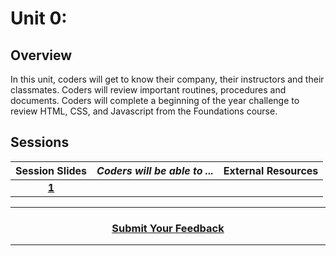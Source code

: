 # Unit 0:

## Overview
In this unit, coders will get to know their company, their instructors and their classmates. Coders will review important routines, procedures and documents. Coders will complete a beginning of the year challenge to review HTML, CSS, and Javascript from the Foundations course.

## Sessions 
|Session Slides|*Coders will be able to ...*|External Resources|
|:-------:|-------|:-------:|
|[**1**](https://docs.google.com/presentation/d/1sK1Axa5jvq2jrcXZbX99lOi0T9IuNufhKQum3hBiMgY/edit)| 

----
<h3 align="center"><a href="https://docs.google.com/forms/d/e/1FAIpQLSeLpI-m6UKvIxk97F8R1iidFRaYXJ3dfcUuIjx2Pz0WMfO1SA/viewform">Submit Your Feedback</a>  </h3>

----
